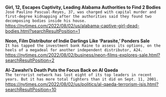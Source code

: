 **Girl, 12, Escapes Captivity, Leading Alabama Authorities to Find 2 Bodies**\
`José Paulino Pascual-Reyes, 37, was charged with capital murder and first-degree kidnapping after the authorities said they found two decomposing bodies inside his house.`\
https://nytimes.com/2022/08/02/us/alabama-captive-girl-dead-bodies.html?searchResultPosition=1

**Neon, Film Distributor of Indie Darlings Like ‘Parasite,’ Ponders Sale**\
`It has tapped the investment bank Raine to assess its options, on the heels of a megadeal for another independent distributor, A24.`\
https://nytimes.com/2022/08/02/business/neon-films-explores-sale.html?searchResultPosition=2

**Al-Zawahri’s Death Puts the Focus Back on Al Qaeda**\
`The terrorist network has lost eight of its top leaders in recent years. But it has more total fighters than it did on Sept. 11, 2001.`\
https://nytimes.com/2022/08/02/us/politics/al-qaeda-terrorism-isis.html?searchResultPosition=10

